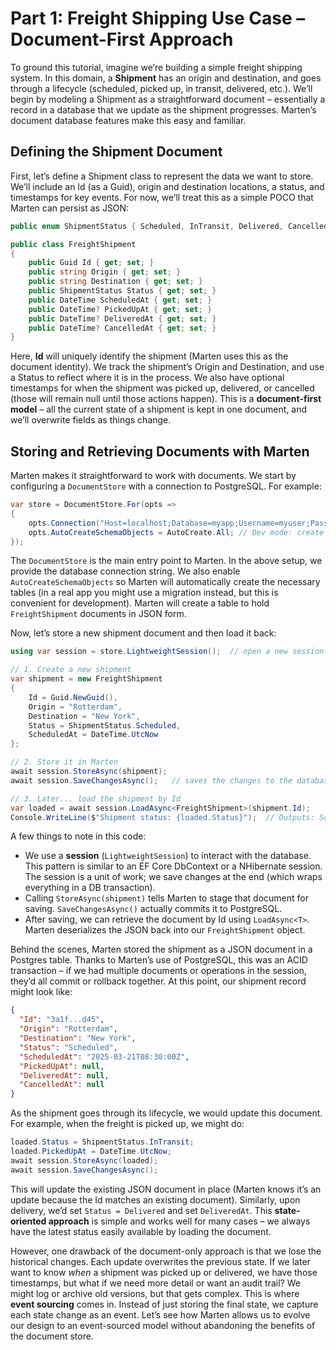 # Part 1: Freight Shipping Use Case – Document-First Approach

To ground this tutorial, imagine we’re building a simple freight shipping system. In this domain, a **Shipment** has an origin and destination, and goes through a lifecycle (scheduled, picked up, in transit, delivered, etc.). We’ll begin by modeling a Shipment as a straightforward document – essentially a record in a database that we update as the shipment progresses. Marten’s document database features make this easy and familiar.

## Defining the Shipment Document

First, let’s define a Shipment class to represent the data we want to store. We’ll include an Id (as a Guid), origin and destination locations, a status, and timestamps for key events. For now, we’ll treat this as a simple POCO that Marten can persist as JSON:

```csharp
public enum ShipmentStatus { Scheduled, InTransit, Delivered, Cancelled }

public class FreightShipment
{
    public Guid Id { get; set; }
    public string Origin { get; set; }
    public string Destination { get; set; }
    public ShipmentStatus Status { get; set; }
    public DateTime ScheduledAt { get; set; }
    public DateTime? PickedUpAt { get; set; }
    public DateTime? DeliveredAt { get; set; }
    public DateTime? CancelledAt { get; set; }
}
```

Here, **Id** will uniquely identify the shipment (Marten uses this as the document identity). We track the shipment’s Origin and Destination, and use a Status to reflect where it is in the process. We also have optional timestamps for when the shipment was picked up, delivered, or cancelled (those will remain null until those actions happen). This is a **document-first model** – all the current state of a shipment is kept in one document, and we’ll overwrite fields as things change.

## Storing and Retrieving Documents with Marten

Marten makes it straightforward to work with documents. We start by configuring a `DocumentStore` with a connection to PostgreSQL. For example:

```csharp
var store = DocumentStore.For(opts =>
{
    opts.Connection("Host=localhost;Database=myapp;Username=myuser;Password=mypwd");
    opts.AutoCreateSchemaObjects = AutoCreate.All; // Dev mode: create tables if missing
});
```

The `DocumentStore` is the main entry point to Marten. In the above setup, we provide the database connection string. We also enable `AutoCreateSchemaObjects` so Marten will automatically create the necessary tables (in a real app you might use a migration instead, but this is convenient for development). Marten will create a table to hold `FreightShipment` documents in JSON form.

Now, let’s store a new shipment document and then load it back:

```csharp
using var session = store.LightweightSession();  // open a new session

// 1. Create a new shipment
var shipment = new FreightShipment 
{
    Id = Guid.NewGuid(),
    Origin = "Rotterdam",
    Destination = "New York",
    Status = ShipmentStatus.Scheduled,
    ScheduledAt = DateTime.UtcNow
};

// 2. Store it in Marten
await session.StoreAsync(shipment);
await session.SaveChangesAsync();   // saves the changes to the database

// 3. Later... load the shipment by Id
var loaded = await session.LoadAsync<FreightShipment>(shipment.Id);
Console.WriteLine($"Shipment status: {loaded.Status}");  // Outputs: Scheduled
```

A few things to note in this code:

- We use a **session** (`LightweightSession`) to interact with the database. This pattern is similar to an EF Core DbContext or a NHibernate session. The session is a unit of work; we save changes at the end (which wraps everything in a DB transaction).
- Calling `StoreAsync(shipment)` tells Marten to stage that document for saving. `SaveChangesAsync()` actually commits it to PostgreSQL.
- After saving, we can retrieve the document by Id using `LoadAsync<T>`. Marten deserializes the JSON back into our `FreightShipment` object.

Behind the scenes, Marten stored the shipment as a JSON document in a Postgres table. Thanks to Marten’s use of PostgreSQL, this was an ACID transaction – if we had multiple documents or operations in the session, they’d all commit or rollback together. At this point, our shipment record might look like:

```json
{
  "Id": "3a1f...d45", 
  "Origin": "Rotterdam",
  "Destination": "New York",
  "Status": "Scheduled",
  "ScheduledAt": "2025-03-21T08:30:00Z",
  "PickedUpAt": null,
  "DeliveredAt": null,
  "CancelledAt": null
}
```

As the shipment goes through its lifecycle, we would update this document. For example, when the freight is picked up, we might do:

```csharp
loaded.Status = ShipmentStatus.InTransit;
loaded.PickedUpAt = DateTime.UtcNow;
await session.StoreAsync(loaded);
await session.SaveChangesAsync();
```

This will update the existing JSON document in place (Marten knows it’s an update because the Id matches an existing document). Similarly, upon delivery, we’d set `Status = Delivered` and set `DeliveredAt`. This **state-oriented approach** is simple and works well for many cases – we always have the latest status easily available by loading the document.

However, one drawback of the document-only approach is that we lose the historical changes. Each update overwrites the previous state. If we later want to know *when* a shipment was picked up or delivered, we have those timestamps, but what if we need more detail or want an audit trail? We might log or archive old versions, but that gets complex. This is where **event sourcing** comes in. Instead of just storing the final state, we capture each state change as an event. Let’s see how Marten allows us to evolve our design to an event-sourced model without abandoning the benefits of the document store.